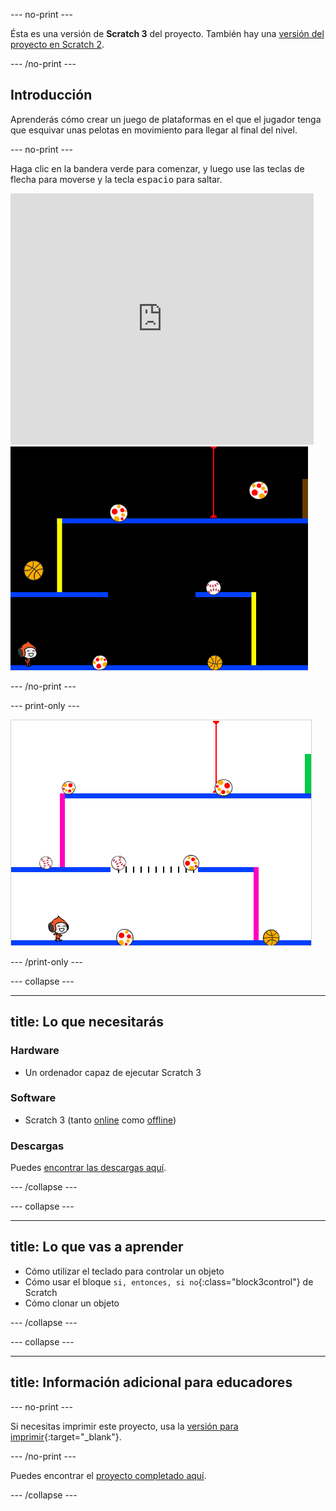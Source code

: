 \--- no-print \---

Ésta es una versión de **Scratch 3** del proyecto. También hay una [versión del proyecto en Scratch 2](https://projects.raspberrypi.org/en/projects/dodgeball-scratch2).

\--- /no-print \---

## Introducción

Aprenderás cómo crear un juego de plataformas en el que el jugador tenga que esquivar unas pelotas en movimiento para llegar al final del nivel.

\--- no-print \---

Haga clic en la bandera verde para comenzar, y luego use las teclas de flecha para moverse y la tecla <kbd>espacio</kbd> para saltar.

<div class="scratch-preview">
  <iframe allowtransparency="true" width="485" height="402" src="https://scratch.mit.edu/projects/embed/251809924/?autostart=false" frameborder="0" scrolling="no"></iframe>
  <img src="images/dodge-final.png">
</div>

\--- /no-print \---

\--- print-only \---

![partida de esquiva-pelotas en curso](images/dodgeball-showcase.png)

\--- /print-only \---

\--- collapse \---

* * *

## title: Lo que necesitarás

### Hardware

+ Un ordenador capaz de ejecutar Scratch 3

### Software

+ Scratch 3 (tanto [online](https://scratch.mit.edu/projects/editor/) como [offline](https://scratch.mit.edu/download/))

### Descargas

Puedes [encontrar las descargas aquí](http://rpf.io/p/en/dodgeball-go).

\--- /collapse \---

\--- collapse \---

* * *

## title: Lo que vas a aprender

+ Cómo utilizar el teclado para controlar un objeto
+ Cómo usar el bloque `si, entonces, si no`{:class="block3control"} de Scratch
+ Cómo clonar un objeto

\--- /collapse \---

\--- collapse \---

* * *

## title: Información adicional para educadores

\--- no-print \---

Si necesitas imprimir este proyecto, usa la [versión para imprimir](https://projects.raspberrypi.org/en/projects/dodgeball/print){:target="_blank"}.

\--- /no-print \---

Puedes encontrar el [proyecto completado aquí](http://rpf.io/p/en/dodgeball-get).

\--- /collapse \---